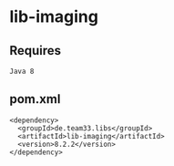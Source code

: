 # lib-imaging

## Requires

    Java 8

## pom.xml

    <dependency>
      <groupId>de.team33.libs</groupId>
      <artifactId>lib-imaging</artifactId>
      <version>8.2.2</version>
    </dependency>
